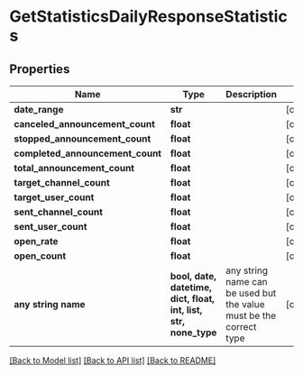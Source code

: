 # GetStatisticsDailyResponseStatistics


## Properties
Name | Type | Description | Notes
------------ | ------------- | ------------- | -------------
**date_range** | **str** |  | [optional] 
**canceled_announcement_count** | **float** |  | [optional] 
**stopped_announcement_count** | **float** |  | [optional] 
**completed_announcement_count** | **float** |  | [optional] 
**total_announcement_count** | **float** |  | [optional] 
**target_channel_count** | **float** |  | [optional] 
**target_user_count** | **float** |  | [optional] 
**sent_channel_count** | **float** |  | [optional] 
**sent_user_count** | **float** |  | [optional] 
**open_rate** | **float** |  | [optional] 
**open_count** | **float** |  | [optional] 
**any string name** | **bool, date, datetime, dict, float, int, list, str, none_type** | any string name can be used but the value must be the correct type | [optional]

[[Back to Model list]](../README.md#documentation-for-models) [[Back to API list]](../README.md#documentation-for-api-endpoints) [[Back to README]](../README.md)



